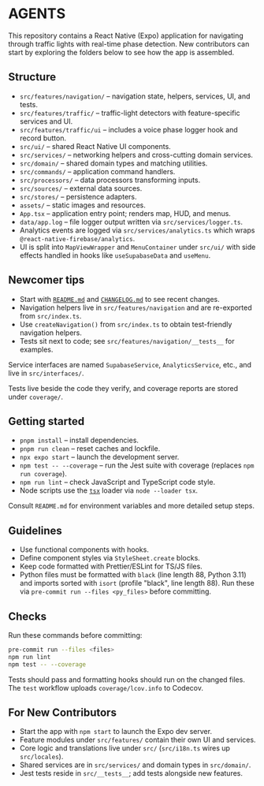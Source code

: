# AGENTS

This repository contains a React Native (Expo) application for navigating through traffic lights with real-time phase detection.
New contributors can start by exploring the folders below to see how the app is assembled.

## Structure

- `src/features/navigation/` – navigation state, helpers, services, UI, and tests.
- `src/features/traffic/` – traffic-light detectors with feature-specific services and UI.
- `src/features/traffic/ui` – includes a voice phase logger hook and record button.
- `src/ui/` – shared React Native UI components.
- `src/services/` – networking helpers and cross-cutting domain services.
- `src/domain/` – shared domain types and matching utilities.
- `src/commands/` – application command handlers.
- `src/processors/` – data processors transforming inputs.
- `src/sources/` – external data sources.
- `src/stores/` – persistence adapters.
- `assets/` – static images and resources.
- `App.tsx` – application entry point; renders map, HUD, and menus.
- `data/app.log` – file logger output written via `src/services/logger.ts`.
- Analytics events are logged via `src/services/analytics.ts` which wraps `@react-native-firebase/analytics`.
- UI is split into `MapViewWrapper` and `MenuContainer` under `src/ui/` with side effects handled in hooks like `useSupabaseData` and `useMenu`.

## Newcomer tips

- Start with [`README.md`](README.md) and [`CHANGELOG.md`](CHANGELOG.md) to see recent changes.
- Navigation helpers live in `src/features/navigation` and are re-exported from `src/index.ts`.
- Use `createNavigation()` from `src/index.ts` to obtain test-friendly navigation helpers.
- Tests sit next to code; see `src/features/navigation/__tests__` for examples.

Service interfaces are named `SupabaseService`, `AnalyticsService`, etc., and live in `src/interfaces/`.

Tests live beside the code they verify, and coverage reports are stored under `coverage/`.

## Getting started

- `pnpm install` – install dependencies.
- `pnpm run clean` – reset caches and lockfile.
- `npx expo start` – launch the development server.
- `npm test -- --coverage` – run the Jest suite with coverage (replaces `npm run coverage`).
- `npm run lint` – check JavaScript and TypeScript code style.
- Node scripts use the [`tsx`](https://github.com/privatenumber/tsx) loader via `node --loader tsx`.

Consult `README.md` for environment variables and more detailed setup steps.

## Guidelines

- Use functional components with hooks.
- Define component styles via `StyleSheet.create` blocks.
- Keep code formatted with Prettier/ESLint for TS/JS files.
- Python files must be formatted with `black` (line length 88, Python 3.11)
  and imports sorted with `isort` (profile "black", line length 88).
  Run these via `pre-commit run --files <py_files>` before committing.

## Checks

Run these commands before committing:

```bash
pre-commit run --files <files>
npm run lint
npm test -- --coverage
```

Tests should pass and formatting hooks should run on the changed files. The `test` workflow uploads `coverage/lcov.info` to Codecov.

## For New Contributors

- Start the app with `npm start` to launch the Expo dev server.
- Feature modules under `src/features/` contain their own UI and services.
- Core logic and translations live under `src/` (`src/i18n.ts` wires up `src/locales`).
- Shared services are in `src/services/` and domain types in `src/domain/`.
- Jest tests reside in `src/__tests__`; add tests alongside new features.
